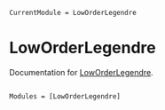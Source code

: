 ```@meta
CurrentModule = LowOrderLegendre
```

# LowOrderLegendre

Documentation for [LowOrderLegendre](https://github.com/HMegh/LowOrderLegendre.jl).

```@index
```

```@autodocs
Modules = [LowOrderLegendre]
```

